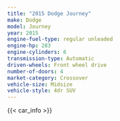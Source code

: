 ```yaml
---
title: "2015 Dodge Journey"
make: Dodge
model: Journey
year: 2015
engine-fuel-type: regular unleaded
engine-hp: 283
engine-cylinders: 6
transmission-type: Automatic
driven-wheels: Front wheel drive
number-of-doors: 4
market-category: Crossover
vehicle-size: Midsize
vehicle-style: 4dr SUV
---
```


{{< car_info >}}
